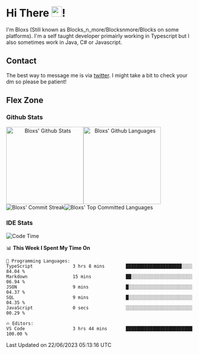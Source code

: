 # Hi There <img src="https://media.giphy.com/media/hvRJCLFzcasrR4ia7z/giphy.gif" width="28">!
I'm Bloxs (Still known as Blocks_n_more/Blocksnmore/Blocks on some platforms). I'm a self taught developer primairly working in Typescript but I also sometimes work in Java, C# or Javascript. 

## Contact
The best way to message me is via [twitter](https://twitter.com/blocksnmore). I might take a bit to check your dm so please be patient!

## Flex Zone
### Github Stats
<div style="display: flex;" align="center">
  <img src="https://readme-stats-gules.vercel.app/api?username=Blocksnmore&bg_color=23272A&show_icons=true&count_private=true&title_color=fff&text_color=fff&icon_color=3d34eb&hide_border=true&border_radius=10" alt="Bloxs' Github Stats" style="height: 13rem" />
 <img src="https://readme-stats-gules.vercel.app/api/top-langs/?username=Blocksnmore&layout=donut&count_private=true&hide_border=true&bg_color=23272A&title_color=fff&text_color=fff&icon_color=3d34eb&border_radius=10" alt="Bloxs' Github Languages" style="height: 13rem;" />
</div>
<div style="display: flex;" align="center">
  <img src="https://streak-stats.demolab.com?user=Blocksnmore&theme=github-dark-blue&hide_border=true" alt="Bloxs' Commit Streak">
  <img src="http://github-profile-summary-cards.vercel.app/api/cards/most-commit-language?username=Blocksnmore&theme=github_dark" alt="Bloxs' Top Committed Languages">
</div>

### IDE Stats
<!--START_SECTION:waka-->
![Code Time](http://img.shields.io/badge/Code%20Time-587%20hrs%2039%20mins-blue)

📊 **This Week I Spent My Time On** 

```text
💬 Programming Languages: 
TypeScript               3 hrs 8 mins        █████████████████████░░░░   84.04 % 
Markdown                 15 mins             ██░░░░░░░░░░░░░░░░░░░░░░░   06.94 % 
JSON                     9 mins              █░░░░░░░░░░░░░░░░░░░░░░░░   04.37 % 
SQL                      9 mins              █░░░░░░░░░░░░░░░░░░░░░░░░   04.35 % 
JavaScript               0 secs              ░░░░░░░░░░░░░░░░░░░░░░░░░   00.29 % 

🔥 Editors: 
VS Code                  3 hrs 44 mins       █████████████████████████   100.00 % 
```


 Last Updated on 22/06/2023 05:13:16 UTC
<!--END_SECTION:waka-->
